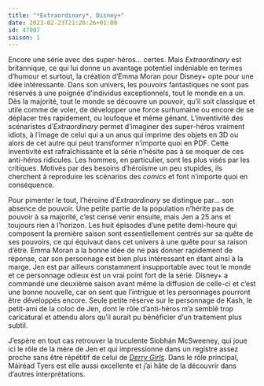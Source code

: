 ```yaml
---
title: "*Extraordinary*, Disney+"
date: 2023-02-23T21:20:26+01:00
id: 47907 
saison: 1
---
```


Encore une série avec des super-héros… certes. Mais *Extraordinary* est britannique, ce qui lui donne un avantage potentiel indéniable en termes d’humour et surtout, la création d’Emma Moran pour Disney+ opte pour une idée intéressante. Dans son univers, les pouvoirs fantastiques ne sont pas réservés à une poignée d’individus exceptionnels, tout le monde en a un. Dès la majorité, tout le monde se découvre un pouvoir, qu’il soit classique et utile comme de voler, de développer une force surhumaine ou encore de se déplacer très rapidement, ou loufoque et même gênant. L’inventivité des scénaristes d’*Extraordinary* permet d’imaginer des super-héros vraiment idiots, à l’image de celui qui a un anus qui imprime des objets en 3D ou alors de cet autre qui peut transformer n’importe quoi en PDF. Cette inventivité est rafraîchissante et la série n’hésite pas à se moquer de ces anti-héros ridicules. Les hommes, en particulier, sont les plus visés par les critiques. Motivés par des besoins d’héroïsme un peu stupides, ils cherchent à reproduire les scénarios des *comics* et font n’importe quoi en conséquence.

Pour pimenter le tout, l’héroïne d’*Extraordinary* se distingue par… son absence de pouvoir. Une petite partie de la population n’hérite pas de pouvoir à sa majorité, c’est censé venir ensuite, mais Jen a 25 ans et toujours rien à l’horizon. Les huit épisodes d’une petite demi-heure qui composent la première saison sont essentiellement centrés sur sa quête de ses pouvoirs, ce qui équivaut dans cet univers à une quête pour sa raison d’être. Emma Moran a la bonne idée de ne pas donner rapidement de réponse, car son personnage est bien plus intéressant en étant ainsi à la marge. Jen est par ailleurs constamment insupportable avec tout le monde et ce personnage odieux est un vrai point fort de la série. Disney+ a commandé une deuxième saison avant même la diffusion de celle-ci et c’est une bonne nouvelle, car on sent que l’intrigue et les personnages pourront être développés encore. Seule petite réserve sur le personnage de Kash, le petit-ami de la coloc de Jen, dont le rôle d’anti-héros m’a semblé trop caricatural et attendu alors qu’il aurait pu bénéficier d’un traitement plus subtil. 

J’espère en tout cas retrouver la truculente Siobhán McSweeney, qui joue ici le rôle de la mère de Jen et qui impressionne dans un registre assez proche sans être répétitif de celui de [*Derry Girls*](https://nicolasfurno.fr/serie/derry-girls-channel-4-saison-3/). Dans le rôle principal, Máiréad Tyers est elle aussi excellente et j’ai hâte de la découvrir dans d’autres interprétations.
